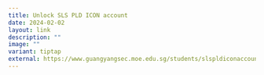 ```yaml
---
title: Unlock SLS PLD ICON account
date: 2024-02-02
layout: link
description: ""
image: ""
variant: tiptap
external: https://www.guangyangsec.moe.edu.sg/students/slspldiconaccount/
---
```

